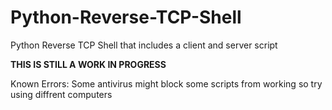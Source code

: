 # Python-Reverse-TCP-Shell
Python Reverse TCP Shell that includes a client and server script

**THIS IS STILL A WORK IN PROGRESS**

Known Errors:
Some antivirus might block some scripts from working so try using diffrent computers
